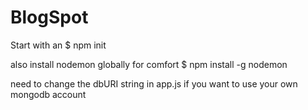 # BlogSpot


Start with an 
$ npm init

also install nodemon globally for comfort
$ npm install -g nodemon

need to change the dbURI string in app.js if you want to use your own mongodb account


